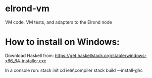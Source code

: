 # elrond-vm
VM code, VM tests, and adapters to the Elrond node


# How to install on Windows:

Download Haskell from:
https://get.haskellstack.org/stable/windows-x86_64-installer.exe

In a console run:
stack init
cd iele\compiler
stack build --install-ghc
